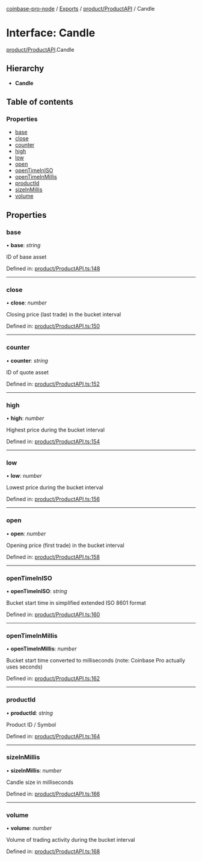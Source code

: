 [coinbase-pro-node](../../README.md) / [Exports](../../modules.md) / [product/ProductAPI](../../modules/product_productapi.md) / Candle

# Interface: Candle

[product/ProductAPI](../../modules/product_productapi.md).Candle

## Hierarchy

- **Candle**

## Table of contents

### Properties

- [base](productapi.candle.md#base)
- [close](productapi.candle.md#close)
- [counter](productapi.candle.md#counter)
- [high](productapi.candle.md#high)
- [low](productapi.candle.md#low)
- [open](productapi.candle.md#open)
- [openTimeInISO](productapi.candle.md#opentimeiniso)
- [openTimeInMillis](productapi.candle.md#opentimeinmillis)
- [productId](productapi.candle.md#productid)
- [sizeInMillis](productapi.candle.md#sizeinmillis)
- [volume](productapi.candle.md#volume)

## Properties

### base

• **base**: _string_

ID of base asset

Defined in: [product/ProductAPI.ts:148](https://github.com/bennycode/coinbase-pro-node/blob/7d07dce/src/product/ProductAPI.ts#L148)

---

### close

• **close**: _number_

Closing price (last trade) in the bucket interval

Defined in: [product/ProductAPI.ts:150](https://github.com/bennycode/coinbase-pro-node/blob/7d07dce/src/product/ProductAPI.ts#L150)

---

### counter

• **counter**: _string_

ID of quote asset

Defined in: [product/ProductAPI.ts:152](https://github.com/bennycode/coinbase-pro-node/blob/7d07dce/src/product/ProductAPI.ts#L152)

---

### high

• **high**: _number_

Highest price during the bucket interval

Defined in: [product/ProductAPI.ts:154](https://github.com/bennycode/coinbase-pro-node/blob/7d07dce/src/product/ProductAPI.ts#L154)

---

### low

• **low**: _number_

Lowest price during the bucket interval

Defined in: [product/ProductAPI.ts:156](https://github.com/bennycode/coinbase-pro-node/blob/7d07dce/src/product/ProductAPI.ts#L156)

---

### open

• **open**: _number_

Opening price (first trade) in the bucket interval

Defined in: [product/ProductAPI.ts:158](https://github.com/bennycode/coinbase-pro-node/blob/7d07dce/src/product/ProductAPI.ts#L158)

---

### openTimeInISO

• **openTimeInISO**: _string_

Bucket start time in simplified extended ISO 8601 format

Defined in: [product/ProductAPI.ts:160](https://github.com/bennycode/coinbase-pro-node/blob/7d07dce/src/product/ProductAPI.ts#L160)

---

### openTimeInMillis

• **openTimeInMillis**: _number_

Bucket start time converted to milliseconds (note: Coinbase Pro actually uses seconds)

Defined in: [product/ProductAPI.ts:162](https://github.com/bennycode/coinbase-pro-node/blob/7d07dce/src/product/ProductAPI.ts#L162)

---

### productId

• **productId**: _string_

Product ID / Symbol

Defined in: [product/ProductAPI.ts:164](https://github.com/bennycode/coinbase-pro-node/blob/7d07dce/src/product/ProductAPI.ts#L164)

---

### sizeInMillis

• **sizeInMillis**: _number_

Candle size in milliseconds

Defined in: [product/ProductAPI.ts:166](https://github.com/bennycode/coinbase-pro-node/blob/7d07dce/src/product/ProductAPI.ts#L166)

---

### volume

• **volume**: _number_

Volume of trading activity during the bucket interval

Defined in: [product/ProductAPI.ts:168](https://github.com/bennycode/coinbase-pro-node/blob/7d07dce/src/product/ProductAPI.ts#L168)
